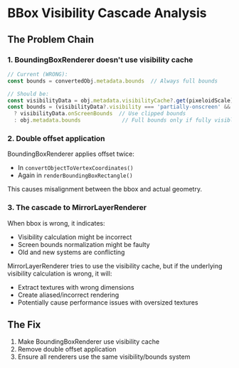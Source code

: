 # BBox Visibility Cascade Analysis

## The Problem Chain

### 1. BoundingBoxRenderer doesn't use visibility cache
```typescript
// Current (WRONG):
const bounds = convertedObj.metadata.bounds  // Always full bounds

// Should be:
const visibilityData = obj.metadata.visibilityCache?.get(pixeloidScale)
const bounds = (visibilityData?.visibility === 'partially-onscreen' && visibilityData?.onScreenBounds)
  ? visibilityData.onScreenBounds  // Use clipped bounds
  : obj.metadata.bounds             // Full bounds only if fully visible
```

### 2. Double offset application
BoundingBoxRenderer applies offset twice:
- In `convertObjectToVertexCoordinates()`
- Again in `renderBoundingBoxRectangle()`

This causes misalignment between the bbox and actual geometry.

### 3. The cascade to MirrorLayerRenderer

When bbox is wrong, it indicates:
- Visibility calculation might be incorrect
- Screen bounds normalization might be faulty
- Old and new systems are conflicting

MirrorLayerRenderer tries to use the visibility cache, but if the underlying visibility calculation is wrong, it will:
- Extract textures with wrong dimensions
- Create aliased/incorrect rendering
- Potentially cause performance issues with oversized textures

## The Fix

1. Make BoundingBoxRenderer use visibility cache
2. Remove double offset application
3. Ensure all renderers use the same visibility/bounds system